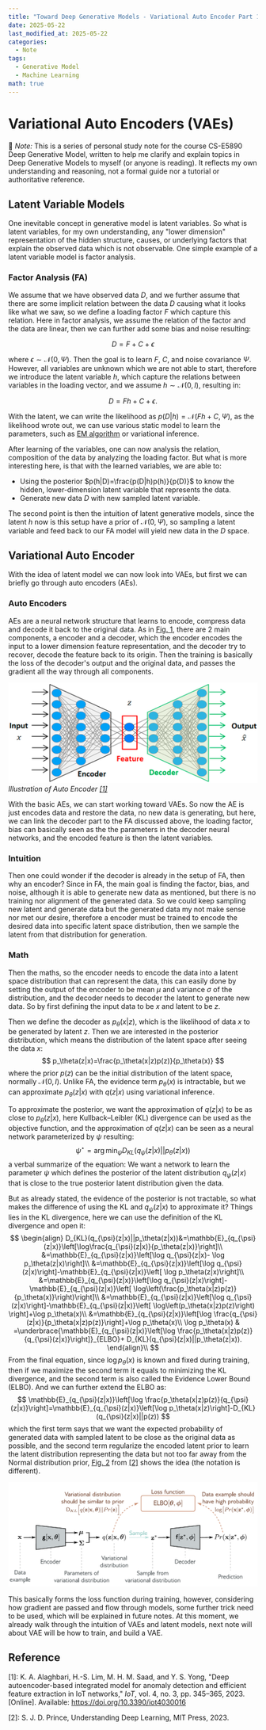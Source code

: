 ```yaml
---
title: "Toward Deep Generative Models - Variational Auto Encoder Part 1."
date: 2025-05-22
last_modified_at: 2025-05-22
categories:
  - Note
tags:
  - Generative Model
  - Machine Learning
math: true
---
```

# Variational Auto Encoders (VAEs)
📌 *Note:* This is a series of personal study note for the course CS-E5890 Deep Generative Model, written to help me clarify and explain topics in Deep Generative Models to myself (or anyone is reading). It reflects my own understanding and reasoning, not a formal guide nor a tutorial or authoritative reference. 
## Latent Variable Models
One inevitable concept in generative model is latent variables. So what is latent variables, for my own understanding, any "lower dimension" representation of the hidden structure, causes, or underlying factors that explain the observed data which is not observable. One simple example of a latent variable model is factor analysis.
### Factor Analysis (FA)
We assume that we have observed data $D$, and we further assume that there are some implicit relation between the data $D$ causing what it looks like what we saw, so we define a loading factor $F$ which capture this relation. Here in factor analysis, we assume the relation of the factor and the data are linear, then we can further add some bias and noise resulting:

$$
D=F+C+\epsilon
$$

where $\epsilon \sim \mathcal{N}(0, \Psi)$. Then the goal is to learn $F$, $C$, and noise covariance $\Psi$. However, all variables are unknown which we are not able to start, therefore we introduce the latent variable $h$, which capture the relations between variables in the loading vector, and we assume $h\sim \mathcal{N}(0,I)$, resulting in: 

$$
D=Fh+C+\epsilon.
$$

With the latent, we can write the likelihood as $p(D|h)=\mathcal{N}(Fh+C,\Psi)$, as the likelihood wrote out, we can use various static model to learn the parameters, such as [EM algorithm](https://henryhsu0217.github.io/note/EM/) or variational inference.

After learning of the variables, one can now analysis the relation, composition of the data by analyzing the loading factor. But what is more interesting here, is that with the learned variables, we are able to:
- Using the posterior $p(h|D)=\frac{p(D|h)p(h)}{p(D)}$ to know the hidden, lower-dimension latent variable that represents the data.
- Generate new data $D$ with new sampled latent variable.

The second point is then the intuition of latent generative models, since the latent $h$ now is this setup have a prior of $\mathcal{N}(0, \Psi)$, so sampling a latent variable and feed back to our FA model will yield new data in the $D$ space.

## Variational Auto Encoder 
With the idea of latent model we can now look into VAEs, but first we can briefly go through auto encoders (AEs).
### Auto Encoders
AEs are a neural network structure that learns to encode, compress data and decode it back to the original data. As in [Fig. 1](#figae), there are 2 main components, a encoder and a decoder, which the encoder encodes the input to a lower dimension feature representation, and the decoder try to recover, decode the feature back to its origin. Then the training is basically the loss of the decoder's output and the original data, and passes the gradient all the way through all components.

<a id="figae"></a>![AE](/assets/images/VAE/AE.png)
*Illustration of Auto Encoder [[1]](#ref_1)*

With the basic AEs, we can start working toward VAEs. So now the AE is just encodes data and restore the data, no new data is generating, but here, we can link the decoder part to the FA discussed above, the loading factor, bias can basically seen as the the parameters in the decoder neural networks, and the encoded feature is then the latent variables.

### Intuition
Then one could wonder if the decoder is already in the setup of FA, then why an encoder? Since in FA, the main goal is finding the factor, bias, and noise, although it is able to generate new data as mentioned, but there is no training nor alignment of the generated data. So we could keep sampling new latent and generate data but the generated data my not make sense nor met our desire, therefore a encoder must be trained to encode the desired data into specific latent space distribution, then we sample the latent from that distribution for generation.

### Math 
Then the maths, so the encoder needs to encode the data into a latent space distribution that can represent the data, this can easily done by setting the output of the encoder to be mean $\mu$ and variance $\sigma$ of the distribution, and the decoder needs to decoder the latent to generate new data. So by first defining the input data to be $x$ and latent to be $z$.

Then we define the decoder as $p_\theta(x|z)$, which is the likelihood of data $x$ to be generated by latent $z$. Then we are interested in the posterior distribution, which means the distribution of the latent space after seeing the data $x$:
$$
p_\theta(z|x)=\frac{p_\theta(x|z)p(z)}{p_\theta(x)}
$$
where the prior $p(z)$ can be the initial distribution of the latent space, normally $\mathcal{N}(0,I)$. Unlike FA, the evidence term $p_\theta(x)$ is intractable, but we can approximate $p_\theta(z|x)$ with $q(z|x)$ using variational inference.

To approximate the posterior, we want the approximation of $q(z|x)$ to be as close to $p_\theta(z|x)$, here Kullback–Leibler (KL) divergence can be used as the objective function, and the approximation of $q(z|x)$ can be seen as a neural network parameterized by $\psi$ resulting:
$$
\psi^\star=\arg \min_{\psi} D_{KL}(q_{\psi}(z|x)||p_\theta(z|x))
$$
a verbal summarize of the equation: We want a network to learn the parameter $\psi$ which defines the posterior of the latent distribution $q_{\psi}(z|x)$ that is close to the true posterior latent distribution given the data.

But as already stated, the evidence of the posterior is not tractable, so what makes the difference of using the KL and $q_{\psi}(z|x)$ to approximate it? Things lies in the KL divergence, here we can use the definition of the KL divergence and open it:
$$
\begin{align}
 D_{KL}(q_{\psi}(z|x)||p_\theta(z|x))&=\mathbb{E}_{q_{\psi}(z|x)}\left[\log\frac{q_{\psi}(z|x)}{p_\theta(z|x)}\right]\\
 &=\mathbb{E}_{q_{\psi}(z|x)}\left[\log q_{\psi}(z|x)- \log p_\theta(z|x)\right]\\
 &=\mathbb{E}_{q_{\psi}(z|x)}\left[\log q_{\psi}(z|x)\right]-\mathbb{E}_{q_{\psi}(z|x)}\left[ \log p_\theta(z|x)\right]\\
 &=\mathbb{E}_{q_{\psi}(z|x)}\left[\log q_{\psi}(z|x)\right]-\mathbb{E}_{q_{\psi}(z|x)}\left[ \log\left(\frac{p_\theta(x|z)p(z)}{p_\theta(x)}\right)\right]\\
 &=\mathbb{E}_{q_{\psi}(z|x)}\left[\log q_{\psi}(z|x)\right]-\mathbb{E}_{q_{\psi}(z|x)}\left[ \log\left(p_\theta(x|z)p(z)\right) \right]+\log p_\theta(x)\\
 &=\mathbb{E}_{q_{\psi}(z|x)}\left[\log \frac{q_{\psi}(z|x)}{p_\theta(x|z)p(z)}\right]+\log p_\theta(x)\\
 \log p_\theta(x) & =\underbrace{\mathbb{E}_{q_{\psi}(z|x)}\left[\log \frac{p_\theta(x|z)p(z)}{q_{\psi}(z|x)}\right]}_{ELBO}+ D_{KL}(q_{\psi}(z|x)||p_\theta(z|x)).
\end{align}\\
$$
From the final equation, since $\log p_\theta(x)$ is known and fixed during training, then if we maximize the second term it equals to minimizing the KL divergence, and the second term is also called the Evidence Lower Bound (ELBO). And we can further extend the ELBO as:
$$
\mathbb{E}_{q_{\psi}(z|x)}\left[\log \frac{p_\theta(x|z)p(z)}{q_{\psi}(z|x)}\right]=\mathbb{E}_{q_{\psi}(z|x)}\left[\log p_\theta(x|z)\right]-D_{KL}(q_{\psi}(z|x)||p(z))
$$
which the first term says that we want the expected probability of generated data with sampled latent to be close as the original data as possible, and the second term regularize the encoded latent prior to learn the latent distribution representing the data but not too far away from the Normal distribution prior, [Fig. 2](#figae) from [[2]](#ref_2) shows the idea (the notation is different). 

<a id="figae"></a>![AE](/assets/images/VAE/VAEs.png)

This basically forms the loss function during training, however, considering how gradient are passed and flow through models, some further trick need to be used, which will be explained in future notes. At this moment, we already walk through the intuition of VAEs and latent models, next note will about VAE will be how to train, and build a VAE.

## Reference
<a id="ref_1"></a>[1]: K. A. Alaghbari, H.-S. Lim, M. H. M. Saad, and Y. S. Yong, "Deep autoencoder-based integrated model for anomaly detection and efficient feature extraction in IoT networks," *IoT*, vol. 4, no. 3, pp. 345–365, 2023. [Online]. Available: https://doi.org/10.3390/iot4030016

<a id="ref_2"></a>[2]: S. J. D. Prince, Understanding Deep Learning, MIT Press, 2023.

